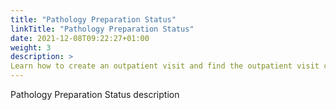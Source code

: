 ```yaml
---
title: "Pathology Preparation Status"
linkTitle: "Pathology Preparation Status"
date: 2021-12-08T09:22:27+01:00
weight: 3
description: >
Learn how to create an outpatient visit and find the outpatient visit created previously
---
```


Pathology Preparation Status description
